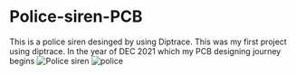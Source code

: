# Police-siren-PCB
This is a police siren desinged by using Diptrace. This was my first project using diptrace. In the year of DEC 2021 which my PCB designing journey begins
![Police siren](https://github.com/Vkaruppusamy/Police-siren-PCB/assets/105380792/67b0f73c-dbbc-49f2-93e8-6c87817b83b5)
![police](https://github.com/Vkaruppusamy/Police-siren-PCB/assets/105380792/6814f63a-6d9f-4e11-b32d-d7927e1f1f59)

